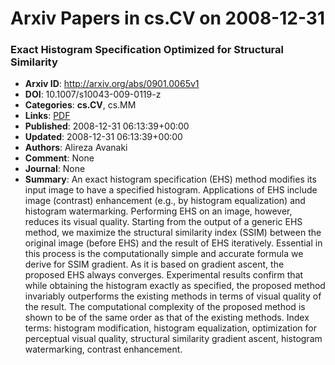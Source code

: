 # Arxiv Papers in cs.CV on 2008-12-31
### Exact Histogram Specification Optimized for Structural Similarity
- **Arxiv ID**: http://arxiv.org/abs/0901.0065v1
- **DOI**: 10.1007/s10043-009-0119-z
- **Categories**: **cs.CV**, cs.MM
- **Links**: [PDF](http://arxiv.org/pdf/0901.0065v1)
- **Published**: 2008-12-31 06:13:39+00:00
- **Updated**: 2008-12-31 06:13:39+00:00
- **Authors**: Alireza Avanaki
- **Comment**: None
- **Journal**: None
- **Summary**: An exact histogram specification (EHS) method modifies its input image to have a specified histogram. Applications of EHS include image (contrast) enhancement (e.g., by histogram equalization) and histogram watermarking. Performing EHS on an image, however, reduces its visual quality. Starting from the output of a generic EHS method, we maximize the structural similarity index (SSIM) between the original image (before EHS) and the result of EHS iteratively. Essential in this process is the computationally simple and accurate formula we derive for SSIM gradient. As it is based on gradient ascent, the proposed EHS always converges. Experimental results confirm that while obtaining the histogram exactly as specified, the proposed method invariably outperforms the existing methods in terms of visual quality of the result. The computational complexity of the proposed method is shown to be of the same order as that of the existing methods.   Index terms: histogram modification, histogram equalization, optimization for perceptual visual quality, structural similarity gradient ascent, histogram watermarking, contrast enhancement.



